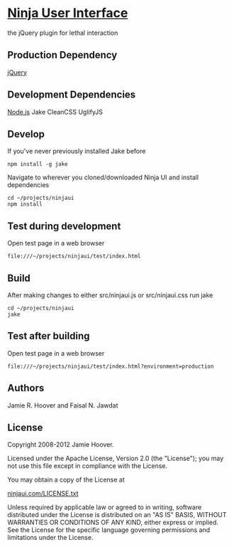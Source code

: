 [Ninja User Interface](http://ninjaui.com/)
=================================================

the jQuery plugin for lethal interaction

Production Dependency
---------------------

[jQuery](http://jquery.com/)

Development Dependencies
------------------------
[Node.js](http://nodejs.org/)
Jake
CleanCSS
UglifyJS

Develop
-------
If you've never previously installed Jake before

    npm install -g jake

Navigate to wherever you cloned/downloaded Ninja UI and install dependencies

    cd ~/projects/ninjaui
    npm install

Test during development
-----------------------
Open test page in a web browser

    file:///~/projects/ninjaui/test/index.html

Build
-----
After making changes to either src/ninjaui.js or src/ninjaui.css run jake

    cd ~/projects/ninjaui
    jake

Test after building
-------------------
Open test page in a web browser

    file:///~/projects/ninjaui/test/index.html?environment=production

Authors
-------

Jamie R. Hoover and Faisal N. Jawdat

License
-------

Copyright 2008-2012 Jamie Hoover.

Licensed under the Apache License, Version 2.0 (the "License");
you may not use this file except in compliance with the License.

You may obtain a copy of the License at

[ninjaui.com/LICENSE.txt](http://ninjaui.com/LICENSE.txt)

Unless required by applicable law or agreed to in writing, software
distributed under the License is distributed on an "AS IS" BASIS,
WITHOUT WARRANTIES OR CONDITIONS OF ANY KIND, either express or implied.
See the License for the specific language governing permissions and
limitations under the License.
